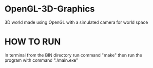 # OpenGL-3D-Graphics
3D world made using OpenGL with a simulated camera for world space

# HOW TO RUN
In terminal from the BIN directory run command "make" then run the program with command "./main.exe"

